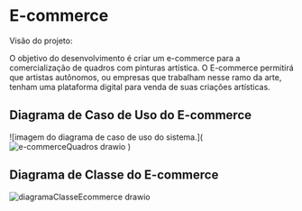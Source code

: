 # E-commerce
Visão do projeto:

O objetivo do desenvolvimento é criar um e-commerce para a comercialização de quadros com pinturas artística. O E-commerce permitirá que artistas autônomos, ou empresas que trabalham nesse ramo da arte, tenham uma plataforma digital para venda de suas criações artísticas.

## Diagrama de Caso de Uso do E-commerce

![imagem do diagrama de caso de uso do sistema.](![e-commerceQuadros drawio](https://github.com/franpl-pr/E-commerce/assets/52611643/3a3841e8-a33b-475e-97df-e139856e9fc1)
)

## Diagrama de Classe do E-commerce
![diagramaClasseEcommerce drawio](https://github.com/franpl-pr/E-commerce/assets/52611643/01b3b380-47d3-46b4-80bd-0e6ab46abb0f)


